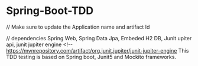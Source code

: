 # Spring-Boot-TDD

// Make sure to update the Application name and artifact Id   

 // dependencies
   Spring Web, Spring Data Jpa, Embeded H2 DB, Junit upiter api, junit jupiter engine
                       <!-- https://mvnrepository.com/artifact/org.junit.jupiter/junit-jupiter-engine
    This TDD testing is based on Spring boot, Junit5 and Mockito frameworks.   
